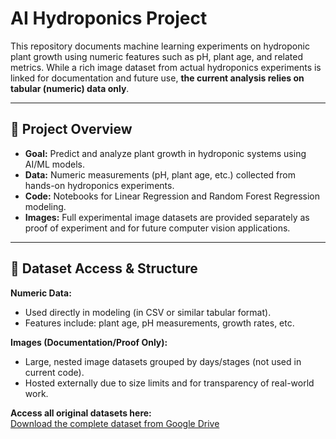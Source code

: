# AI Hydroponics Project

This repository documents machine learning experiments on hydroponic plant growth using numeric features such as pH, plant age, and related metrics. While a rich image dataset from actual hydroponics experiments is linked for documentation and future use, **the current analysis relies on tabular (numeric) data only**.

--- 

## 📖 Project Overview

- **Goal:** Predict and analyze plant growth in hydroponic systems using AI/ML models.
- **Data:** Numeric measurements (pH, plant age, etc.) collected from hands-on hydroponics experiments.
- **Code:** Notebooks for Linear Regression and Random Forest Regression modeling.
- **Images:** Full experimental image datasets are provided separately as proof of experiment and for future computer vision applications.

---

## 📂 Dataset Access & Structure

**Numeric Data:**  
- Used directly in modeling (in CSV or similar tabular format).
- Features include: plant age, pH measurements, growth rates, etc.

**Images (Documentation/Proof Only):**  
- Large, nested image datasets grouped by days/stages (not used in current code).
- Hosted externally due to size limits and for transparency of real-world work.

**Access all original datasets here:**  
[Download the complete dataset from Google Drive](https://drive.google.com/drive/u/0/folders/1xqz33deKlVVbhDw3LeHWIKxfVsRQU8C4)
